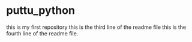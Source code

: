 # puttu_python
this is my  first repository
this is the third line of the readme file
this is the fourth line of the readme file.
